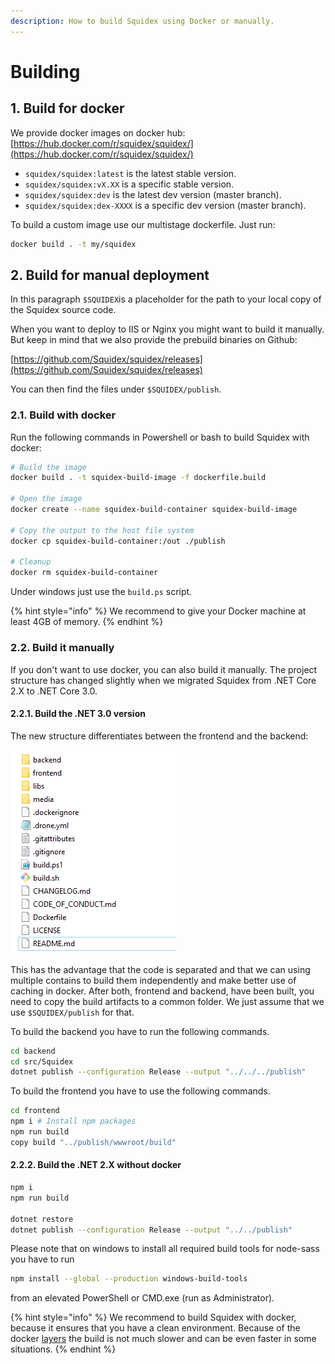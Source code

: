 ```yaml
---
description: How to build Squidex using Docker or manually.
---
```


# Building

## 1. Build for docker

We provide docker images on docker hub: [https://hub.docker.com/r/squidex/squidex/](https://hub.docker.com/r/squidex/squidex/)

* `squidex/squidex:latest` is the latest stable version.
* `squidex/squidex:vX.XX` is a specific stable version.
* `squidex/squidex:dev` is the latest dev version \(master branch\).
* `squidex/squidex:dex-XXXX` is a specific dev version \(master branch\).

To build a custom image use our multistage dockerfile. Just run:

```bash
docker build . -t my/squidex
```

## 2. Build for manual deployment

In this paragraph `$SQUIDEX`is a placeholder for the path to your local copy of the Squidex source code.

When you want to deploy to IIS or Nginx you might want to build it manually. But keep in mind that we also provide the prebuild binaries on Github:

[https://github.com/Squidex/squidex/releases](https://github.com/Squidex/squidex/releases)

You can then find the files under `$SQUIDEX/publish`.

### 2.1. Build with docker

Run the following commands in Powershell or bash to build Squidex with docker:

```bash
# Build the image
docker build . -t squidex-build-image -f dockerfile.build

# Open the image
docker create --name squidex-build-container squidex-build-image

# Copy the output to the host file system
docker cp squidex-build-container:/out ./publish

# Cleanup
docker rm squidex-build-container
```

Under windows just use the `build.ps` script.

{% hint style="info" %}
We recommend to give your Docker machine at least 4GB of memory.
{% endhint %}

### 2.2. Build it manually

If you don't want to use docker, you can also build it manually. The project structure has changed slightly when we migrated Squidex from .NET Core 2.X to .NET Core 3.0.

#### 2.2.1. Build the .NET 3.0 version

The new structure differentiates between the frontend and the backend:  


![Project structure](../../.gitbook/assets/image%20%288%29.png)

This has the advantage that the code is separated and that we can using multiple contains to build them independently and make better use of caching in docker. After both, frontend and backend, have been built, you need to copy the build artifacts to a common folder. We just assume that we use `$SQUIDEX/publish` for that.

To build the backend you have to run the following commands.

```bash
cd backend
cd src/Squidex
dotnet publish --configuration Release --output "../../../publish"
```

To build the frontend you have to use the following commands.

```bash
cd frontend
npm i # Install npm packages
npm run build
copy build "../publish/wwwroot/build"
```

#### 2.2.2. Build the .NET 2.X without docker

```bash
npm i
npm run build

dotnet restore
dotnet publish --configuration Release --output "../../publish"
```

Please note that on windows to install all required build tools for node-sass you have to run

```bash
npm install --global --production windows-build-tools
```

from an elevated PowerShell or CMD.exe \(run as Administrator\).

{% hint style="info" %}
We recommend to build Squidex with docker, because it ensures that you have a clean environment. Because of the docker [layers](http://bitjudo.com/blog/2014/03/13/building-efficient-dockerfiles-node-dot-js/) the build is not much slower and can be even faster in some situations.
{% endhint %}

